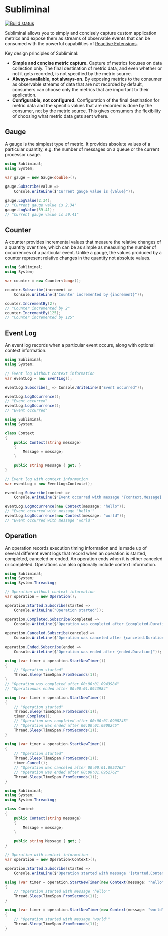 # Subliminal

[![Build status](https://ci.appveyor.com/api/projects/status/cj2r5qjt5b88u1y2/branch/master?svg=true)](https://ci.appveyor.com/project/rob-earwaker/subliminal/branch/master)

Subliminal allows you to simply and concisely capture custom application metrics and expose them as streams of observable events that can be consumed with the powerful capabilities of [Reactive Extensions](https://github.com/dotnet/reactive).

Key design principles of Subliminal:

- **Simple and concise metric capture.** Capture of metrics focuses on data collection only. The final destination of metric data, and even whether or not it gets recorded, is not specified by the metric source.
- **Always-available, not always-on.** By exposing metrics to the consumer as observable streams of data that are not recorded by default, consumers can choose only the metrics that are important to their application.
- **Configurable, not configured.** Configuration of the final destination for metric data and the specific values that are recorded is done by the consumer, not by the metric source. This gives consumers the flexibility of choosing what metric data gets sent where.

## Gauge

A gauge is the simplest type of metric. It provides absolute values of a particular quantity, e.g. the number of messages on a queue or the current processor usage.

```csharp
using Subliminal;
using System;

var gauge = new Gauge<double>();

gauge.Subscribe(value =>
    Console.WriteLine($"Current gauge value is {value}"));

gauge.LogValue(2.34);
// "Current gauge value is 2.34"
gauge.LogValue(59.41);
// "Current gauge value is 59.41"
```

## Counter

A counter provides incremental values that measure the relative changes of a quantity over time, which can be as simple as measuring the number of occurrences of a particular event. Unlike a gauge, the values produced by a counter represent relative changes in the quantity not absolute values.

```csharp
using Subliminal;
using System;

var counter = new Counter<long>();

counter.Subscribe(increment =>
    Console.WriteLine($"Counter incremented by {increment}"));

counter.IncrementBy(2);
// "Counter incremented by 2"
counter.IncrementBy(125);
// "Counter incremented by 125"
```

## Event Log

An event log records when a particular event occurs, along with optional context information.

```csharp
using Subliminal;
using System;

// Event log without context information
var eventLog = new EventLog();

eventLog.Subscribe(_ => Console.WriteLine($"Event occurred"));

eventLog.LogOccurrence();
// "Event occurred"
eventLog.LogOccurrence();
// "Event occurred"
```

```csharp
using Subliminal;
using System;

class Context
{
    public Context(string message)
    {
        Message = message;
    }

    public string Message { get; }
}

// Event log with context information
var eventLog = new EventLog<Context>();

eventLog.Subscribe(context =>
    Console.WriteLine($"Event occurred with message '{context.Message}'"));

eventLog.LogOccurrence(new Context(message: "hello"));
// "Event occurred with message 'hello'"
eventLog.LogOccurrence(new Context(message: "world"));
// "Event occurred with message 'world'"
```

## Operation

An operation records execution timing information and is made up of several different event logs that record when an operation is started, completed, canceled or ended. An operation ends when it is either canceled or completed. Operations can also optionally include context information.

```csharp
using Subliminal;
using System;
using System.Threading;

// Operation without context information
var operation = new Operation();

operation.Started.Subscribe(started =>
    Console.WriteLine("Operation started"));

operation.Completed.Subscribe(completed =>
    Console.WriteLine($"Operation was completed after {completed.Duration}"));
    
operation.Canceled.Subscribe(canceled =>
    Console.WriteLine($"Operation was canceled after {canceled.Duration}"));
    
operation.Ended.Subscribe(ended =>
    Console.WriteLine($"Operation was ended after {ended.Duration}"));

using (var timer = operation.StartNewTimer())
{
    // "Operation started"
    Thread.Sleep(TimeSpan.FromSeconds(1));
}
// "Operation was completed after 00:00:01.0943984"
// "Operationwas ended after 00:00:01.0943984"

using (var timer = operation.StartNewTimer())
{
    // "Operation started"
    Thread.Sleep(TimeSpan.FromSeconds(1));
    timer.Complete();
    // "Operation was completed after 00:00:01.0908245"
    // "Operation was ended after 00:00:01.0908245"
    Thread.Sleep(TimeSpan.FromSeconds(1));
}

using (var timer = operation.StartNewTimer())
{
    // "Operation started"
    Thread.Sleep(TimeSpan.FromSeconds(1));
    timer.Cancel();
    // "Operation was canceled after 00:00:01.0952762"
    // "Operation was ended after 00:00:01.0952762"
    Thread.Sleep(TimeSpan.FromSeconds(1));
}
```

```csharp
using Subliminal;
using System;
using System.Threading;

class Context
{
    public Context(string message)
    {
        Message = message;
    }

    public string Message { get; }
}

// Operation with context information
var operation = new Operation<Context>();

operation.Started.Subscribe(started =>
    Console.WriteLine($"Operation started with message '{started.Context.Message}'"));

using (var timer = operation.StartNewTimer(new Context(message: "hello")))
{
    // "Operation started with message 'hello'"
    Thread.Sleep(TimeSpan.FromSeconds(1));
}

using (var timer = operation.StartNewTimer(new Context(message: "world")))
{
    // "Operation started with message 'world'"
    Thread.Sleep(TimeSpan.FromSeconds(1));
}
```
